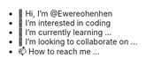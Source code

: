 - 👋 Hi, I’m @Ewereohenhen
- 👀 I’m interested in coding
- 🌱 I’m currently learning ...
- 💞️ I’m looking to collaborate on ...
- 📫 How to reach me ...

<!---
Ewereohenhen/Ewereohenhen is a ✨ special ✨ repository because its `README.md` (this file) appears on your GitHub profile.
You can click the Preview link to take a look at your changes.
--->
